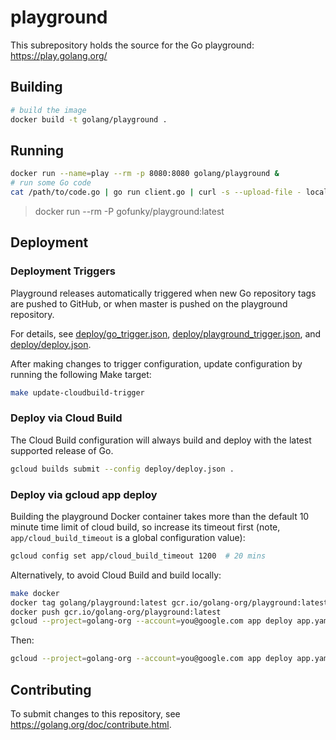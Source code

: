 # playground

This subrepository holds the source for the Go playground:
https://play.golang.org/

## Building

```bash
# build the image
docker build -t golang/playground .
```

## Running

```bash
docker run --name=play --rm -p 8080:8080 golang/playground &
# run some Go code
cat /path/to/code.go | go run client.go | curl -s --upload-file - localhost:8080/compile
```
> docker run --rm -P gofunky/playground:latest


## Deployment

### Deployment Triggers

Playground releases automatically triggered when new Go repository tags are pushed to GitHub, or when master is pushed
on the playground repository.

For details, see [deploy/go_trigger.json](deploy/go_trigger.json),
[deploy/playground_trigger.json](deploy/playground_trigger.json),
and [deploy/deploy.json](deploy/deploy.json).

After making changes to trigger configuration, update configuration by running the following Make target:

```bash
make update-cloudbuild-trigger
```

### Deploy via Cloud Build

The Cloud Build configuration will always build and deploy with the latest supported release of Go.

```bash
gcloud builds submit --config deploy/deploy.json .
```

### Deploy via gcloud app deploy

Building the playground Docker container takes more than the default 10 minute time limit of cloud build, so increase
its timeout first (note, `app/cloud_build_timeout` is a global configuration value):

```bash
gcloud config set app/cloud_build_timeout 1200  # 20 mins
```

Alternatively, to avoid Cloud Build and build locally:

```bash
make docker
docker tag golang/playground:latest gcr.io/golang-org/playground:latest
docker push gcr.io/golang-org/playground:latest
gcloud --project=golang-org --account=you@google.com app deploy app.yaml --image-url=gcr.io/golang-org/playground:latest
```

Then:

```bash
gcloud --project=golang-org --account=you@google.com app deploy app.yaml
```

## Contributing

To submit changes to this repository, see
https://golang.org/doc/contribute.html.
